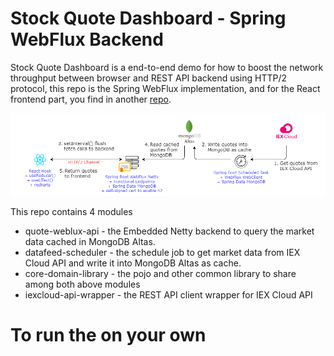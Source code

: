 # Stock Quote Dashboard - Spring WebFlux Backend

Stock Quote Dashboard is a end-to-end demo for how to boost the network throughput between browser and REST API backend using HTTP/2 protocol, this repo is the Spring WebFlux implementation, and for the React frontend part, you find in another [repo](https://github.com/kwonghung-YIP/stock-dashboard-frontend).

![Architecture](/architecture.png)

This repo contains 4 modules
* quote-weblux-api - the Embedded Netty backend to query the market data cached in MongoDB Altas.
* datafeed-scheduler - the schedule job to get market data from IEX Cloud API and write it into MongoDB Altas as cache. 
* core-domain-library - the pojo and other common library to share among both above modules
* iexcloud-api-wrapper - the REST API client wrapper for IEX Cloud API

# To run the on your own
